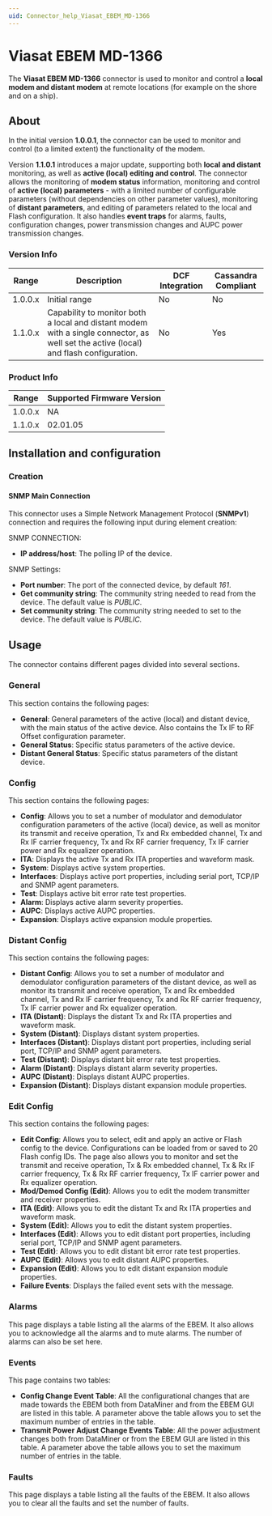 ```yaml
---
uid: Connector_help_Viasat_EBEM_MD-1366
---
```


# Viasat EBEM MD-1366

The **Viasat EBEM MD-1366** connector is used to monitor and control a **local modem and distant modem** at remote locations (for example on the shore and on a ship).

## About

In the initial version **1.0.0.1**, the connector can be used to monitor and control (to a limited extent) the functionality of the modem.

Version **1.1.0.1** introduces a major update, supporting both **local and distant** monitoring, as well as **active (local) editing and control**. The connector allows the monitoring of **modem status** information, monitoring and control of **active (local) parameters** - with a limited number of configurable parameters (without dependencies on other parameter values), monitoring of **distant parameters**, and editing of parameters related to the local and Flash configuration. It also handles **event traps** for alarms, faults, configuration changes, power transmission changes and AUPC power transmission changes.

### Version Info

| Range     | Description                                                                                                                       | DCF Integration     | Cassandra Compliant     |
|------------------|------------------------------------------------------------------------------------------------------------------------------------|---------------------|-------------------------|
| 1.0.0.x          | Initial range                                                                                                                      | No                  | No                      |
| 1.1.0.x          | Capability to monitor both a local and distant modem with a single connector, as well set the active (local) and flash configuration. | No                  | Yes                     |

### Product Info

| Range | Supported Firmware Version |
|------------------|-----------------------------|
| 1.0.0.x          | NA                          |
| 1.1.0.x          | 02.01.05                    |

## Installation and configuration

### Creation

#### SNMP Main Connection

This connector uses a Simple Network Management Protocol (**SNMPv1**) connection and requires the following input during element creation:

SNMP CONNECTION:

- **IP address/host**: The polling IP of the device.

SNMP Settings:

- **Port number**: The port of the connected device, by default *161*.
- **Get community string**: The community string needed to read from the device. The default value is *PUBLIC*.
- **Set community string**: The community string needed to set to the device. The default value is *PUBLIC.*

## Usage

The connector contains different pages divided into several sections.

### General

This section contains the following pages:

- **General**: General parameters of the active (local) and distant device, with the main status of the active device. Also contains the Tx IF to RF Offset configuration parameter.
- **General Status**: Specific status parameters of the active device.
- **Distant General Status**: Specific status parameters of the distant device.

### Config

This section contains the following pages:

- **Config**: Allows you to set a number of modulator and demodulator configuration parameters of the active (local) device, as well as monitor its transmit and receive operation, Tx and Rx embedded channel, Tx and Rx IF carrier frequency, Tx and Rx RF carrier frequency, Tx IF carrier power and Rx equalizer operation.
- **ITA**: Displays the active Tx and Rx ITA properties and waveform mask.
- **System**: Displays active system properties.
- **Interfaces**: Displays active port properties, including serial port, TCP/IP and SNMP agent parameters.
- **Test**: Displays active bit error rate test properties.
- **Alarm**: Displays active alarm severity properties.
- **AUPC**: Displays active AUPC properties.
- **Expansion**: Displays active expansion module properties.

### Distant Config

This section contains the following pages:

- **Distant Config**: Allows you to set a number of modulator and demodulator configuration parameters of the distant device, as well as monitor its transmit and receive operation, Tx and Rx embedded channel, Tx and Rx IF carrier frequency, Tx and Rx RF carrier frequency, Tx IF carrier power and Rx equalizer operation.
- **ITA (Distant)**: Displays the distant Tx and Rx ITA properties and waveform mask.
- **System (Distant)**: Displays distant system properties.
- **Interfaces (Distant)**: Displays distant port properties, including serial port, TCP/IP and SNMP agent parameters.
- **Test (Distant)**: Displays distant bit error rate test properties.
- **Alarm (Distant)**: Displays distant alarm severity properties.
- **AUPC (Distant)**: Displays distant AUPC properties.
- **Expansion (Distant)**: Displays distant expansion module properties.

### Edit Config

This section contains the following pages:

- **Edit Config**: Allows you to select, edit and apply an active or Flash config to the device. Configurations can be loaded from or saved to 20 Flash config IDs. The page also allows you to monitor and set the transmit and receive operation, Tx & Rx embedded channel, Tx & Rx IF carrier frequency, Tx & Rx RF carrier frequency, Tx IF carrier power and Rx equalizer operation.
- **Mod/Demod Config (Edit)**: Allows you to edit the modem transmitter and receiver properties.
- **ITA (Edit)**: Allows you to edit the distant Tx and Rx ITA properties and waveform mask.
- **System (Edit)**: Allows you to edit the distant system properties.
- **Interfaces (Edit)**: Allows you to edit distant port properties, including serial port, TCP/IP and SNMP agent parameters.
- **Test (Edit)**: Allows you to edit distant bit error rate test properties.
- **AUPC (Edit)**: Allows you to edit distant AUPC properties.
- **Expansion (Edit)**: Allows you to edit distant expansion module properties.
- **Failure Events**: Displays the failed event sets with the message.

### Alarms

This page displays a table listing all the alarms of the EBEM. It also allows you to acknowledge all the alarms and to mute alarms. The number of alarms can also be set here.

### Events

This page contains two tables:

- **Config Change Event Table**: All the configurational changes that are made towards the EBEM both from DataMiner and from the EBEM GUI are listed in this table. A parameter above the table allows you to set the maximum number of entries in the table.
- **Transmit Power Adjust Change Events Table**: All the power adjustment changes both from DataMiner or from the EBEM GUI are listed in this table. A parameter above the table allows you to set the maximum number of entries in the table.

### Faults

This page displays a table listing all the faults of the EBEM. It also allows you to clear all the faults and set the number of faults.
